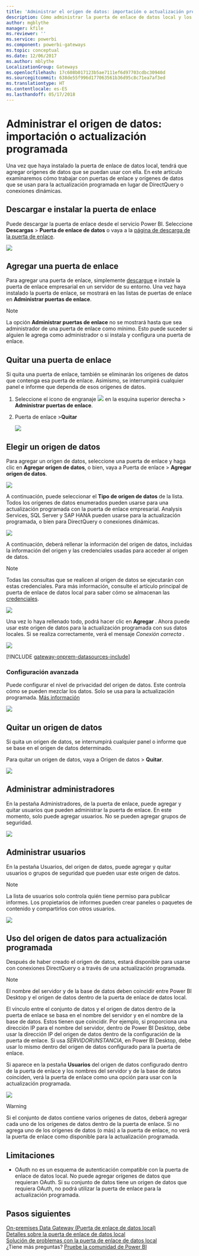 ```yaml
---
title: 'Administrar el origen de datos: importación o actualización programada'
description: Cómo administrar la puerta de enlace de datos local y los orígenes de datos que pertenecen a esa puerta de enlace. Este artículo es específico para los orígenes de datos que se pueden usar con la importación o la actualización programada.
author: mgblythe
manager: kfile
ms.reviewer: ''
ms.service: powerbi
ms.component: powerbi-gateways
ms.topic: conceptual
ms.date: 12/06/2017
ms.author: mblythe
LocalizationGroup: Gateways
ms.openlocfilehash: 17c608b017123b5ae7111ef6d97703cdbc30940d
ms.sourcegitcommit: 638de55f996d177063561b36d95c8c71ea7af3ed
ms.translationtype: HT
ms.contentlocale: es-ES
ms.lasthandoff: 05/17/2018
---
```

# <a name="manage-your-data-source---importscheduled-refresh"></a>Administrar el origen de datos: importación o actualización programada
Una vez que haya instalado la puerta de enlace de datos local, tendrá que agregar orígenes de datos que se puedan usar con ella. En este artículo examinaremos cómo trabajar con puertas de enlace y orígenes de datos que se usan para la actualización programada en lugar de DirectQuery o conexiones dinámicas.

## <a name="download-and-install-the-gateway"></a>Descargar e instalar la puerta de enlace
Puede descargar la puerta de enlace desde el servicio Power BI. Seleccione **Descargas** > **Puerta de enlace de datos** o vaya a la [página de descarga de la puerta de enlace](https://go.microsoft.com/fwlink/?LinkId=698861).

![](media/service-gateway-enterprise-manage-scheduled-refresh/powerbi-download-data-gateway.png)

## <a name="add-a-gateway"></a>Agregar una puerta de enlace
Para agregar una puerta de enlace, simplemente [descargue](https://go.microsoft.com/fwlink/?LinkId=698863) e instale la puerta de enlace empresarial en un servidor de su entorno. Una vez haya instalado la puerta de enlace, se mostrará en las listas de puertas de enlace en **Administrar puertas de enlace**.

> [!NOTE]
> La opción **Administrar puertas de enlace** no se mostrará hasta que sea administrador de una puerta de enlace como mínimo. Esto puede suceder si alguien le agrega como administrador o si instala y configura una puerta de enlace.
> 
> 

## <a name="remove-a-gateway"></a>Quitar una puerta de enlace
Si quita una puerta de enlace, también se eliminarán los orígenes de datos que contenga esa puerta de enlace.  Asimismo, se interrumpirá cualquier panel e informe que dependa de esos orígenes de datos.

1. Seleccione el icono de engranaje ![](media/service-gateway-enterprise-manage-scheduled-refresh/pbi_gearicon.png) en la esquina superior derecha > **Administrar puertas de enlace**.
2. Puerta de enlace >**Quitar**
   
   ![](media/service-gateway-enterprise-manage-scheduled-refresh/datasourcesettings7.png)

## <a name="add-a-data-source"></a>Elegir un origen de datos
Para agregar un origen de datos, seleccione una puerta de enlace y haga clic en **Agregar origen de datos**, o bien, vaya a Puerta de enlace > **Agregar origen de datos**.

![](media/service-gateway-enterprise-manage-scheduled-refresh/datasourcesettings1.png)

A continuación, puede seleccionar el **Tipo de origen de datos** de la lista. Todos los orígenes de datos enumerados pueden usarse para una actualización programada con la puerta de enlace empresarial. Analysis Services, SQL Server y SAP HANA pueden usarse para la actualización programada, o bien para DirectQuery o conexiones dinámicas.

![](media/service-gateway-enterprise-manage-scheduled-refresh/datasourcesettings2.png)

A continuación, deberá rellenar la información del origen de datos, incluidas la información del origen y las credenciales usadas para acceder al origen de datos.

> [!NOTE]
> Todas las consultas que se realicen al origen de datos se ejecutarán con estas credenciales. Para más información, consulte el artículo principal de puerta de enlace de datos local para saber cómo se almacenan las [credenciales](service-gateway-onprem.md#credentials).
> 
> 

![](media/service-gateway-enterprise-manage-scheduled-refresh/datasourcesettings3-oracle.png)

Una vez lo haya rellenado todo, podrá hacer clic en **Agregar** .  Ahora puede usar este origen de datos para la actualización programada con sus datos locales. Si se realiza correctamente, verá el mensaje *Conexión correcta* .

![](media/service-gateway-enterprise-manage-scheduled-refresh/datasourcesettings4.png)

<!-- Shared Install steps Include -->
[!INCLUDE [gateway-onprem-datasources-include](./includes/gateway-onprem-datasources-include.md)]

### <a name="advanced-settings"></a>Configuración avanzada
Puede configurar el nivel de privacidad del origen de datos. Este controla cómo se pueden mezclar los datos. Solo se usa para la actualización programada. [Más información](https://support.office.com/article/Privacy-levels-Power-Query-CC3EDE4D-359E-4B28-BC72-9BEE7900B540)

![](media/service-gateway-enterprise-manage-scheduled-refresh/datasourcesettings9.png)

## <a name="remove-a-data-source"></a>Quitar un origen de datos
Si quita un origen de datos, se interrumpirá cualquier panel o informe que se base en el origen de datos determinado.  

Para quitar un origen de datos, vaya a Origen de datos > **Quitar**.

![](media/service-gateway-enterprise-manage-scheduled-refresh/datasourcesettings6.png)

## <a name="manage-administrators"></a>Administrar administradores
En la pestaña Administradores, de la puerta de enlace, puede agregar y quitar usuarios que pueden administrar la puerta de enlace. En este momento, solo puede agregar usuarios. No se pueden agregar grupos de seguridad.

![](media/service-gateway-enterprise-manage-scheduled-refresh/datasourcesettings8.png)

## <a name="manage-users"></a>Administrar usuarios
En la pestaña Usuarios, del origen de datos, puede agregar y quitar usuarios o grupos de seguridad que pueden usar este origen de datos.

> [!NOTE]
> La lista de usuarios solo controla quién tiene permiso para publicar informes. Los propietarios de informes pueden crear paneles o paquetes de contenido y compartirlos con otros usuarios.
> 
> 

![](media/service-gateway-enterprise-manage-scheduled-refresh/datasourcesettings5.png)

## <a name="using-the-data-source-for-scheduled-refresh"></a>Uso del origen de datos para actualización programada
Después de haber creado el origen de datos, estará disponible para usarse con conexiones DirectQuery o a través de una actualización programada.

> [!NOTE]
> El nombre del servidor y de la base de datos deben coincidir entre Power BI Desktop y el origen de datos dentro de la puerta de enlace de datos local.
> 
> 

El vínculo entre el conjunto de datos y el origen de datos dentro de la puerta de enlace se basa en el nombre del servidor y en el nombre de la base de datos. Estos tienen que coincidir. Por ejemplo, si proporciona una dirección IP para el nombre del servidor, dentro de Power BI Desktop, debe usar la dirección IP del origen de datos dentro de la configuración de la puerta de enlace. Si usa *SERVIDOR\INSTANCIA*, en Power BI Desktop, debe usar lo mismo dentro del origen de datos configurado para la puerta de enlace.

Si aparece en la pestaña **Usuarios** del origen de datos configurado dentro de la puerta de enlace y los nombres del servidor y de la base de datos coinciden, verá la puerta de enlace como una opción para usar con la actualización programada.

![](media/service-gateway-enterprise-manage-scheduled-refresh/powerbi-gateway-enterprise-schedule-refresh.png)

> [!WARNING]
> Si el conjunto de datos contiene varios orígenes de datos, deberá agregar cada uno de los orígenes de datos dentro de la puerta de enlace. Si no agrega uno de los orígenes de datos (o más) a la puerta de enlace, no verá la puerta de enlace como disponible para la actualización programada.
> 
> 

## <a name="limitations"></a>Limitaciones
* OAuth no es un esquema de autenticación compatible con la puerta de enlace de datos local. No puede agregar orígenes de datos que requieran OAuth. Si su conjunto de datos tiene un origen de datos que requiera OAuth, no podrá utilizar la puerta de enlace para la actualización programada.

## <a name="next-steps"></a>Pasos siguientes
[On-premises Data Gateway (Puerta de enlace de datos local)](service-gateway-onprem.md)  
[Detalles sobre la puerta de enlace de datos local](service-gateway-onprem-indepth.md)  
[Solución de problemas con la puerta de enlace de datos local](service-gateway-onprem-tshoot.md)  
¿Tiene más preguntas? [Pruebe la comunidad de Power BI](http://community.powerbi.com/)

